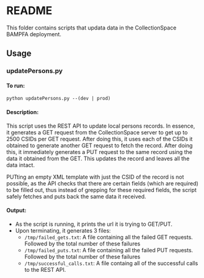 # README

This folder contains scripts that updata data in the CollectionSpace BAMPFA deployment.

## Usage
### updatePersons.py
#### To run: 
    python updatePersons.py --(dev | prod)
    

#### Description:
This script uses the REST API to update local persons records. In essence, it generates a GET request from the CollectionSpace server to get up to 2500 CSIDs per GET request. After doing this, it uses each of the CSIDs it obtained to generate another GET request to fetch the record. After doing this, it immediately generates a PUT request to the same record using the data it obtained from the GET. This updates the record and leaves all the data intact. 

PUTting an empty XML template with just the CSID of the record is not possible, as the API checks that there are certain fields (which are required) to be filled out, thus instead of grepping for these required fields, the script safely fetches and puts back the same data it received.

#### Output:
- As the script is running, it prints the url it is trying to GET/PUT. 
- Upon terminating, it generates 3 files:
    - `/tmp/failed_gets.txt`: A file containing all the failed GET requests. Followed by the total number of these failures 
    - `/tmp/failed_puts.txt`: A file containing all the failed PUT requests. Followed by the total number of these failures 
    - `/tmp/successful_calls.txt`: A file containg all of the successful calls to the REST API.
